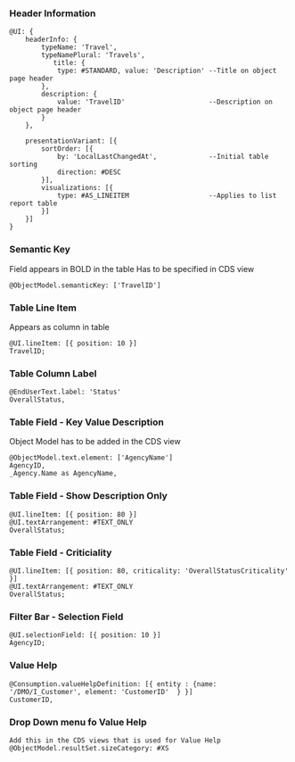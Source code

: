 ### Header Information
```
@UI: {
    headerInfo: {
        typeName: 'Travel',
        typeNamePlural: 'Travels',
           title: {
            type: #STANDARD, value: 'Description' --Title on object page header
        },
        description: {
            value: 'TravelID'                     --Description on object page header
        }
    },

    presentationVariant: [{
        sortOrder: [{
            by: 'LocalLastChangedAt',             --Initial table sorting
            direction: #DESC
        }],
        visualizations: [{
            type: #AS_LINEITEM                    --Applies to list report table
        }]
    }]
}
```
### Semantic Key
Field appears in BOLD in the table 
Has to be specified in CDS view
```
@ObjectModel.semanticKey: ['TravelID']
```

### Table Line Item
Appears as column in table
```
@UI.lineItem: [{ position: 10 }]
TravelID;
```

### Table Column Label
```
@EndUserText.label: 'Status'
OverallStatus,
```

### Table Field - Key Value Description
Object Model has to be added in the CDS view
```
@ObjectModel.text.element: ['AgencyName']
AgencyID,
_Agency.Name as AgencyName,
```
### Table Field - Show Description Only
```
@UI.lineItem: [{ position: 80 }]
@UI.textArrangement: #TEXT_ONLY
OverallStatus;
```

### Table Field - Criticiality
```
@UI.lineItem: [{ position: 80, criticality: 'OverallStatusCriticality' }]
@UI.textArrangement: #TEXT_ONLY
OverallStatus;
```

### Filter Bar - Selection Field
```
@UI.selectionField: [{ position: 10 }]
AgencyID;
```

### Value Help
```
@Consumption.valueHelpDefinition: [{ entity : {name: '/DMO/I_Customer', element: 'CustomerID'  } }]
CustomerID,
```

### Drop Down menu fo Value Help
```
Add this in the CDS views that is used for Value Help
@ObjectModel.resultSet.sizeCategory: #XS 
```
